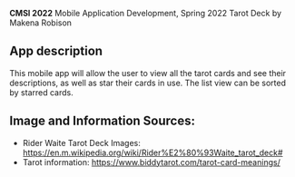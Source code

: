 **CMSI 2022** Mobile Application Development, Spring 2022
Tarot Deck by Makena Robison
## App description
This mobile app will allow the user to view all the tarot cards and see their descriptions, as well as star their cards in use. The list view can be sorted by starred cards.
## Image and Information Sources:
* Rider Waite Tarot Deck Images: https://en.m.wikipedia.org/wiki/Rider%E2%80%93Waite_tarot_deck#
* Tarot information: https://www.biddytarot.com/tarot-card-meanings/
